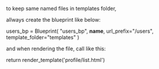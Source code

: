 to keep same named files in templates folder,

allways create the blueprint like below:

users_bp = Blueprint(
    "users_bp", __name__, url_prefix="/users", template_folder="templates"
)

and when rendering the file, call like this:

return render_template('profile/list.html')

